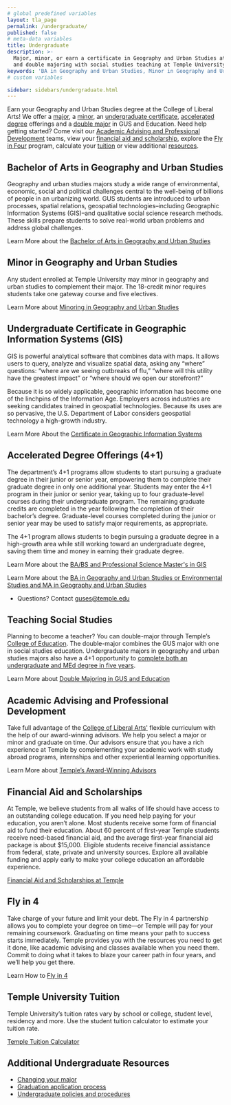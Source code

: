 ```yaml
---
# global predefined variables
layout: tla_page
permalink: /undergraduate/
published: false
# meta-data variables
title: Undergraduate
description: >-
  Major, minor, or earn a certificate in Geography and Urban Studies at the College of Liberal Arts. Learn about our GIS Certificate, 
  and double majoring with social studies teaching at Temple University. Discover advising, fly in four, tuition, and other resources.
keywords: 'BA in Geography and Urban Studies, Minor in Geography and Urban Studies, GIS Certificate, advising, fly in four, tuition, resources'
# custom variables

sidebar: sidebars/undergraduate.html
---
```

Earn your Geography and Urban Studies degree at the College of Liberal Arts! We offer a [major](#major-in-geography-and-urban-studies), a [minor](#minor-in-geography-and-urban-studies), an [undergraduate certificate](#undergraduate-certificate-in-gis), [accelerated degree](#accelerated-degree-offerings-4-1) offerings and a [double major](#teaching-social-studies) in GUS and Education. Need help getting started? Come visit our [Academic Advising and Professional Development](#academic-advising-and-professional-development) teams, view your [financial aid and scholarship](#financial-aid-and-scholarships-options), explore the [Fly in Four](#fly-in-four) program, calculate your [tuition](#temple-university-tuition) or view additional [resources](#addtional-undergraduate-resources).

## Bachelor of Arts in Geography and Urban Studies
Geography and urban studies majors study a wide range of environmental, economic, social and political challenges central to the well-being of billions of people in an urbanizing world. GUS students are introduced to urban processes, spatial relations, geospatial technologies–including Geographic Information Systems (GIS)–and qualitative social science research methods. These skills prepare students to solve real-world urban problems and address global challenges. 

Learn More about the [Bachelor of Arts in Geography and Urban Studies](https://www.temple.edu/academics/degree-programs/geography-and-urban-studies-major-la-gus-ba)

## Minor in Geography and Urban Studies
Any student enrolled at Temple University may minor in geography and urban studies to complement their major. The 18-credit minor requires students take one gateway course and five electives.

Learn More about [Minoring in Geography and Urban Studies](https://bulletin.temple.edu/undergraduate/liberal-arts/geography-urban-studies/minor-geography-urban-studies/)

## Undergraduate Certificate in Geographic Information Systems (GIS)
GIS is powerful analytical software that combines data with maps. It allows users to query, analyze and visualize spatial data, asking any “where” questions: “where are we seeing outbreaks of flu,” “where will this utility have the greatest impact” or “where should we open our storefront?” 

Because it is so widely applicable, geographic information has become one of the linchpins of the Information Age. Employers across industries are seeking candidates trained in geospatial technologies. Because its uses are so pervasive, the U.S. Department of Labor considers geospatial technology a high-growth industry.

Learn More About the [Certificate in Geographic Information Systems](https://www.temple.edu/academics/degree-programs/geographic-information-systems-certificate-undergraduate-la-gis-cert)

## Accelerated Degree Offerings (4+1)
The department’s 4+1 programs allow students to start pursuing a graduate degree in their junior or senior year, empowering them to complete their graduate degree in only one additional year. Students may enter the 4+1 program in their junior or senior year, taking up to four graduate-level courses during their undergraduate program. The remaining graduate credits are completed in the year following the completion of their bachelor’s degree. Graduate-level courses completed during the junior or senior year may be used to satisfy major requirements, as appropriate.

The 4+1 program allows students to begin pursuing a graduate degree in a high-growth area while still working toward an undergraduate degree, saving them time and money in earning their graduate degree.

Learn More about the [BA/BS and Professional Science Master's in GIS](https://liberalarts.temple.edu/professional-science-master-s-geographic-information-systems-psm-gis-41)

Learn More about the [BA in Geography and Urban Studies or Environmental Studies and MA in Geography and Urban Studies](https://liberalarts.temple.edu/ba-geography-and-urban-studies-environmental-studies-ma-geography-and-urban-studies-4-1)

- Questions? Contact [guses@temple.edu](mailto:guses@temple.edu)

## Teaching Social Studies
Planning to become a teacher? You can double-major through Temple’s [College of Education](http://education.temple.edu/). The double-major combines the GUS major with one in social studies education. Undergraduate majors in geography and urban studies majors also have  a 4+1 opportunity to [complete both an undergraduate and MEd degree in five years](http://education.temple.edu/).

Learn More about [Double Majoring in GUS and Education](https://education.temple.edu/)

## Academic Advising and Professional Development
Take full advantage of the [College of Liberal Arts'](https://liberalarts.temple.edu/) flexible curriculum with the help of our award-winning advisors. We help you select a major or minor and graduate on time. Our advisors ensure that you have a rich experience at Temple by complementing your academic work with study abroad programs, internships and other experiential learning opportunities.

Learn More about [Temple’s Award-Winning Advisors](https://liberalarts.temple.edu/advising)

## Financial Aid and Scholarships
At Temple, we believe students from all walks of life should have access to an outstanding college education. If you need help paying for your education, you aren’t alone. Most students receive some form of financial aid to fund their education. About 60 percent of first-year Temple students receive need-based financial aid, and the average first-year financial aid package is about $15,000. Eligible students receive financial assistance from federal, state, private and university sources. Explore all available funding and apply early to make your college education an affordable experience.

[Financial Aid and Scholarships at Temple](https://sfs.temple.edu/financial-aid-types)

## Fly in 4
Take charge of your future and limit your debt. The Fly in 4 partnership allows you to complete your degree on time—or Temple will pay for your remaining coursework. Graduating on time means your path to success starts immediately. Temple provides you with the resources you need to get it done, like academic advising and classes available when you need them. Commit to doing what it takes to blaze your career path in four years, and we’ll help you get there.

Learn How to [Fly in 4](http://fly.temple.edu/)

## Temple University Tuition
Temple University’s tuition rates vary by school or college, student level, residency and more. Use the student tuition calculator to estimate your tuition rate.

[Temple Tuition Calculator](https://bursar.temple.edu/tuition-and-fees/tuition-rates)

## Additional Undergraduate Resources
- [Changing your major](https://liberalarts.temple.edu/advising/academic-advising/policies-and-procedures/change-program-procedures)
- [Graduation application process](http://www.temple.edu/registrar/students/graduation)
- [Undergraduate policies and procedures](http://bulletin.temple.edu/undergraduate/academic-policies/)

